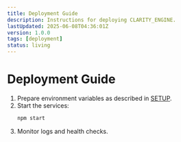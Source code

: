 ```yaml
---
title: Deployment Guide
description: Instructions for deploying CLARITY_ENGINE.
lastUpdated: 2025-06-08T04:36:01Z
version: 1.0.0
tags: [deployment]
status: living
---
```


# Deployment Guide

1. Prepare environment variables as described in [SETUP](./SETUP.md).
2. Start the services:
   ```bash
   npm start
   ```
3. Monitor logs and health checks.
